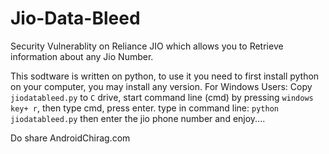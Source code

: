 # Jio-Data-Bleed
Security Vulnerablity on Reliance JIO which allows you to Retrieve information about any Jio Number.

This sodtware is written on python, to use it you need to first install python on your computer, you may install any version.
For Windows Users:
Copy `jiodatableed.py` to `C` drive, start command line (cmd) by pressing `windows key+ r`, then type cmd, press enter.
type in command line: `python jiodatableed.py`
then enter the jio phone number and enjoy....



Do share
AndroidChirag.com
